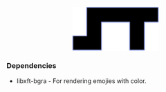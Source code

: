 <p align="center"><img width=200 src="st.png"></p>

### Dependencies

- libxft-bgra - For rendering emojies with color.
